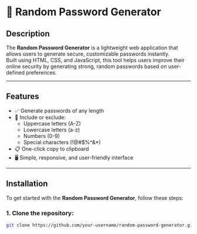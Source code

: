 # 🔐 Random Password Generator

## Description

The **Random Password Generator** is a lightweight web application that allows users to generate secure, customizable passwords instantly.  
Built using HTML, CSS, and JavaScript, this tool helps users improve their online security by generating strong, random passwords based on user-defined preferences.

---

## Features

- ✅ Generate passwords of any length
- 🔢 Include or exclude:
  - Uppercase letters (A-Z)
  - Lowercase letters (a-z)
  - Numbers (0-9)
  - Special characters (!@#$%^&*)
- 📋 One-click copy to clipboard
- 🖥️ Simple, responsive, and user-friendly interface

---

## Installation

To get started with the **Random Password Generator**, follow these steps:

### 1. Clone the repository:

```bash
git clone https://github.com/your-username/random-password-generator.git](https://github.com/konisha26/Random-Password-Generator.git

